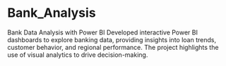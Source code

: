 # Bank_Analysis
Bank Data Analysis with Power BI Developed interactive Power BI dashboards to explore banking data, providing insights into loan trends, customer behavior, and regional performance. The project highlights the use of visual analytics to drive decision-making.
